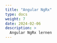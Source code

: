 ```yaml
---
title: "Angular NgRx"
type: docs
weight: 7
date: 2024-02-06
description: >
  Angular NgRx lernen
---
```

